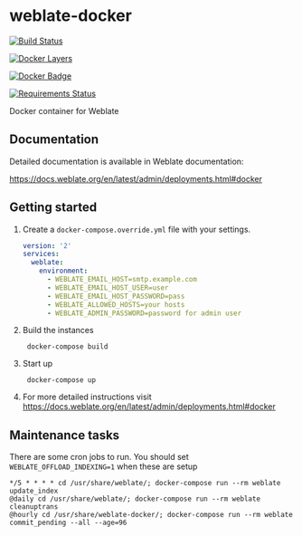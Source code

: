 # weblate-docker

[![Build Status](https://travis-ci.org/WeblateOrg/docker.svg?branch=master)](https://travis-ci.org/WeblateOrg/docker)

[![Docker Layers](https://images.microbadger.com/badges/image/nijel/weblate.svg)](https://microbadger.com/images/nijel/weblate "Get your own image badge on microbadger.com")

[![Docker Badge](https://images.microbadger.com/badges/version/nijel/weblate.svg)](https://microbadger.com/images/nijel/weblate "Get your own version badge on microbadger.com")

[![Requirements Status](https://requires.io/github/WeblateOrg/docker/requirements.svg?branch=master)](https://requires.io/github/WeblateOrg/docker/requirements/?branch=master)

Docker container for Weblate

## Documentation

Detailed documentation is available in Weblate documentation:

https://docs.weblate.org/en/latest/admin/deployments.html#docker

## Getting started

1. Create a `docker-compose.override.yml` file with your settings.

    ```yml
    version: '2'
    services:
      weblate:
        environment:
          - WEBLATE_EMAIL_HOST=smtp.example.com
          - WEBLATE_EMAIL_HOST_USER=user
          - WEBLATE_EMAIL_HOST_PASSWORD=pass
          - WEBLATE_ALLOWED_HOSTS=your hosts
          - WEBLATE_ADMIN_PASSWORD=password for admin user
    ```

2. Build the instances

        docker-compose build

3. Start up

        docker-compose up

4. For more detailed instructions visit https://docs.weblate.org/en/latest/admin/deployments.html#docker

## Maintenance tasks

There are some cron jobs to run. You should set `WEBLATE_OFFLOAD_INDEXING=1` when these are setup

    */5 * * * * cd /usr/share/weblate/; docker-compose run --rm weblate update_index
    @daily cd /usr/share/weblate/; docker-compose run --rm weblate cleanuptrans
    @hourly cd /usr/share/weblate-docker/; docker-compose run --rm weblate commit_pending --all --age=96
